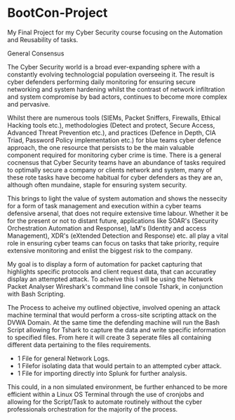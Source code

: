 # BootCon-Project
My Final Project for my Cyber Security course focusing on the Automation and Reusability of tasks.

General Consensus

The Cyber Security world is a broad ever-expanding sphere with a constantly evolving technologcial population overseeing it. The result is cyber defenders performing daily monitoring for ensuring secure networking and system hardening whilst the contrast of network infiltration and system compromise by bad actors, continues to become more complex and pervasive.

Whilst there are numerous tools (SIEMs, Packet Sniffers, Firewalls, Ethical Hacking tools etc.), methodologies (Detect and protect, Secure Access, Advanced Threat Prevention etc.), and practices (Defence in Depth, CIA Triad, Password Policy implementation etc.) for blue teams cyber defence approach, the one resource that persists to be the main valuable component required for monitoring cyber crime is time. There is a general cocnensus that Cyber Security teams have an abundance of tasks required to optimally secure a company or clients network and system, many of these rote tasks have become habitual for cyber defenders as they are an, although often mundaine, staple for ensuring system security.

This brings to light the value of system automation and shows the nessecity for a form of task management and execution within a cyber teams defensive arsenal, that does not require extensive time labour. Whether it be for the present or not to distant future, applications like SOAR's (Security Orchestration Automation and Response), IaM's (Identity and access Management), XDR's (eXtended Detection and Response) etc. all play a vital role in ensuring cyber teams can focus on tasks that take priority, require extensive monitoring and enlist the biggest risk to the company.

My goal is to display a form of automation for packet capturing that highlights specific protocols and client request data, that can accuratley display an attempted attack. To acheive this I will be using the Network Packet Analyser Wireshark's command line console Tshark, in conjunction with Bash Scripting.

The Process to acheive my outlined objective, involved opening an attack machine terminal that would perform a cross-site scripting attack on the DVWA Domain. At the same time the defending machine will run the Bash Script allowing for Tshark to capture the data and write specific information to specified files. From here it will create 3 seperate files all containing different data pertaining to the files requirements.

- 1 File for general Network Logs.
- 1 Filefor isolating data that would pertain to an attempted cyber attack.
- 1 File for importing directly into Splunk for further analysis.

This could, in a non simulated environment, be further enhanced to be more efficient within a Linux OS Terminal through the use of cronjobs and allowing for the Script/Task to automate routinely without the cyber professionals orchestration for the majority of the process.
